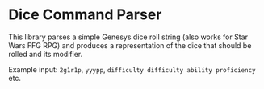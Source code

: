# Dice Command Parser

This library parses a simple Genesys dice roll string (also works for Star Wars FFG RPG) and produces a representation of the dice that should be rolled and its modifier.

Example input: `2g1r1p`, `yyypp`, `difficulty difficulty ability proficiency` etc.
